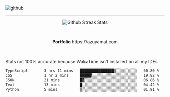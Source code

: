 ![github](https://media.discordapp.net/attachments/881363147364118528/1142610121697021952/background.png?width=1000&height=300)<br>
___
<p align="center">
  <img alt="Github Streak Stats" src="https://streak-stats.demolab.com?user=Azuyamat&theme=transparent&hide_border=true"/>
</p><br>
<p align="center">
      <strong>Portfolio</strong> https://azuyamat.com
</p><br>

Stats not 100% accurate because WakaTime isn't installed on all my IDEs
<!--START_SECTION:waka-->

```txt
TypeScript       3 hrs 11 mins   ███████████████▒░░░░░░░░░   60.80 %
CSS              1 hr 2 mins     █████░░░░░░░░░░░░░░░░░░░░   19.82 %
JSON             21 mins         █▓░░░░░░░░░░░░░░░░░░░░░░░   06.86 %
Text             13 mins         █░░░░░░░░░░░░░░░░░░░░░░░░   04.42 %
Python           5 mins          ▒░░░░░░░░░░░░░░░░░░░░░░░░   01.81 %
```

<!--END_SECTION:waka-->
